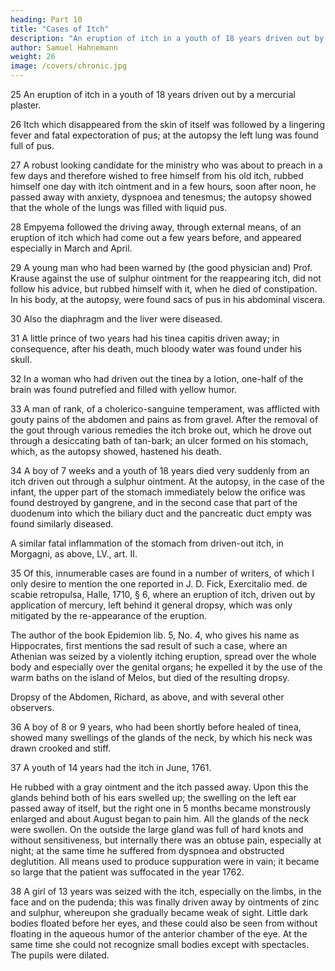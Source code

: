 ```yaml
---
heading: Part 10
title: "Cases of Itch"
description: "An eruption of itch in a youth of 18 years driven out by a mercurial plaster"
author: Samuel Hahnemann
weight: 26
image: /covers/chronic.jpg
---
```



25 An eruption of itch in a youth of 18 years driven out by a mercurial plaster.

26 Itch which disappeared from the skin of itself was followed by a lingering fever and fatal expectoration of pus; at the autopsy the left lung was found full of pus.

27 A robust looking candidate for the ministry who was about to preach in a few days and therefore wished to free himself from his old itch, rubbed himself one day with itch ointment and in a few hours, soon after noon, he passed away with anxiety, dyspnoea and tenesmus; the autopsy showed that the whole of the lungs was filled with liquid pus.

28 Empyema followed the driving away, through external means, of an eruption of itch which had come out a few years before, and appeared especially in March and April.

29 A young man who had been warned by (the good physician and) Prof. Krause against the use of sulphur ointment for the reappearing itch, did not follow his advice, but rubbed himself with it, when he died of constipation. In his body, at the autopsy, were found sacs of pus in his abdominal viscera.

30 Also the diaphragm and the liver were diseased.

<!-- Degeneration of the Brain. Dimenbrock, Obs. et Curat. med., obs. 60. Bonet, Sepulchretum anat., Sect. IV., obs. 1, § l31 and § 2.32 J. H. Schulze, as above.

Hydrocephalus, Acta helvet., V., p. 190.

Ulcers in the Stomach. L. Chn. Juncker, Diss. de scabie repulsa, Halle, 1750, p. 16.33

Sphacelus of the Stomach and Duodenum. Hundertmark, as above, p. 29.34

General Dropsical Swelling.35

Dropsy of the Chest. Hessler in Karl Wenzel, as above, p. 100 and 102. -->

31 A little prince of two years had his tinea capitis driven away; in consequence, after his death, much bloody water was found under his skull.

32 In a woman who had driven out the tinea by a lotion, one-half of the brain was found putrefied and filled with yellow humor.

33 A man of rank, of a cholerico-sanguine temperament, was afflicted with gouty pains of the abdomen and pains as from gravel. After the removal of the gout through various remedies the itch broke out, which he drove out through a desiccating bath of tan-bark; an ulcer formed on his stomach, which, as the autopsy showed, hastened his death.

34 A boy of 7 weeks and a youth of 18 years died very suddenly from an itch driven out through a sulphur ointment. At the autopsy, in the case of the infant, the upper part of the stomach immediately below the orifice was found destroyed by gangrene, and in the second case that part of the duodenum into which the biliary duct and the pancreatic duct empty was found similarly diseased.

A similar fatal inflammation of the stomach from driven-out itch, in Morgagni, as above, LV., art. II.

35 Of this, innumerable cases are found in a number of writers, of which I only desire to mention the one reported in J. D. Fick, Exercitalio med. de scabie retropulsa, Halle, 1710, § 6, where an eruption of itch, driven out by application of mercury, left behind it general dropsy, which was only mitigated by the re-appearance of the eruption.

The author of the book Epidemion lib. 5, No. 4, who gives his name as Hippocrates, first mentions the sad result of such a case, where an Athenian was seized by a violently itching eruption, spread over the whole body and especially over the genital organs; he expelled it by the use of the warm baths on the island of Melos, but died of the resulting dropsy.

Dropsy of the Abdomen, Richard, as above, and with several other observers.

<!-- Swelling of the Scrotum (in boys). Fr. Hoffman, Med. rat. syst., III., p. 175.

Red Swelling of the Whole Body. Lentilius, Misc. med. pract., Part I., p. 176.

Jaundice. Baldinger, Krankheiten ein. Armee, p. 226. Joh. Rud. Camerarius, Memorab. Cent., X., § 65.

Swelling of the Parotid Glands. Barette, in the Journal de Med., XVIII., p. 169.

Swelling of the Cervical Glands, Pelargus, as above, Jahrg., 1723, p. 593.36 Unzer, Arzt., Part VI., St., 301.37

Obscuration of the Eyes and Presbyopia, Fr. Hoffman, Consult. med., 1 Cas. 50.38. -->

36 A boy of 8 or 9 years, who had been shortly before healed of tinea, showed many swellings of the glands of the neck, by which his neck was drawn crooked and stiff.

37 A youth of 14 years had the itch in June, 1761. 

He rubbed with a gray ointment and the itch passed away. Upon this the glands behind both of his ears swelled up; the swelling on the left ear passed away of itself, but the right one in 5 months became monstrously enlarged and about August began to pain him. All the glands of the neck were swollen. On the outside the large gland was full of hard knots and without sensitiveness, but internally there was an obtuse pain, especially at night; at the same time he suffered from dyspnoea and obstructed deglutition. All means used to produce suppuration were in vain; it became so large that the patient was suffocated in the year 1762.

38 A girl of 13 years was seized with the itch, especially on the limbs, in the face and on the pudenda; this was finally driven away by ointments of zinc and sulphur, whereupon she gradually became weak of sight. Little dark bodies floated before her eyes, and these could also be seen from without floating in the aqueous humor of the anterior chamber of the eye. At the same time she could not recognize small bodies except with spectacles. The pupils were dilated.

<!-- Inflammation of the Eyes, G. W. Wedel. Snetter, Diss. de Ophthalmia, Jen., 1710. Hallmann, in Koenigl. Vetenskaps Handl. f. A. X., p. 210.39 G. Chph. Schiller, de scabie humida, p. 42, Erford., 1747.

Cataract, Chn. Gottlieb Ludwig, Advers. med. II., p. 157.40 Amaurosis, Northof, Diss. de scabie, Gotting., 1792, p. 10.41 Chn. G. Ludwig, as above.42 Sennert, prax. lib. III., Sect. 2, Cap. 44. Trecourt, chirurg. Wahrnehmungen, p. 173., Leipz., 1777. Fabricius ab Hilden, Cent. II., obs. 39.43. -->
